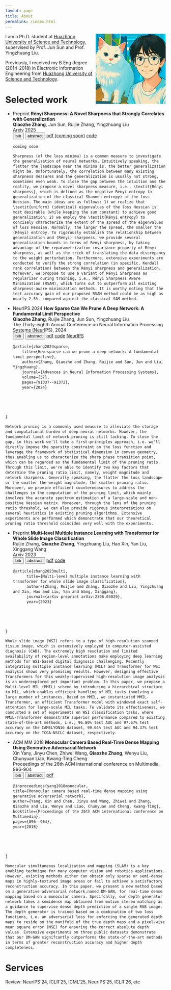 ```yaml
---
layout: page
title: About
permalink: /index.html
---
```


<img style="float:right; padding-left:10px" src="images/selfandcat.jpg" width="220" height="220">

I am a Ph.D. student at [Huazhong University of Science and Technology](https://english.hust.edu.cn/), supervised by Prof. Jun Sun and Prof. Yingzhuang Liu. 

Previously, I received my B.Eng degree (2014-2018) in Electronic Information Engineering from [Huazhong University of Science and Technology](https://english.hust.edu.cn/).

<!-- News -->

# Selected work

<!--
- <span class="badge">Preprint</span> **TITLE** <br>
  <span class="underline"><b>Qiaozhe Zhang</b></span>, Jun Sun, Ruijie Zhang, Yingzhuang Liu <br>
  Arxiv 2025 <br>
  <div class="newbadges" id="tabs" data-open="">
  <button class="newbadge green"  type="button" data-tab="bib">bib</button>
  <button class="newbadge orange" type="button" data-tab="abstract">abstract</button>
  <a class="newbadge blue" href="URL" target="_blank" rel="noopener">arXiv (coming soon)</a>
  <a class="newbadge red"  href="URL" target="_blank" rel="noopener">code</a>
  </div>
  <div id="bib" class="bibbox"><pre><code class="language-bibtex">BIB</code></pre></div>
  <div id="abstract" class="bibbox"><pre><code class="language-bibtex">ABS</code></pre></div>
-->

- <span class="badge">Preprint</span> **Rényi Sharpness: A Novel Sharpness that Strongly Correlates with Generalization** <br>
  <span class="underline"><b>Qiaozhe Zhang</b></span>, Jun Sun, Ruijie Zhang, Yingzhuang Liu <br>
  Arxiv 2025 <br>
  <div class="newbadges" id="tabs" data-open="">
  <button class="newbadge green"  type="button" data-tab="bib">bib</button>
  <button class="newbadge orange" type="button" data-tab="abstract">abstract</button>
  <a class="newbadge blue" href="" target="_blank" rel="noopener">pdf (coming soon)</a>
  <a class="newbadge red"  href="https://github.com/QiaozheZhang/RSAM" target="_blank" rel="noopener">code</a>
  </div>
  <div id="bib" class="bibbox" markdown="1"><pre><code class="language-bibtex">coming soon</code></pre></div>
  <div id="abstract" class="bibbox" markdown="1"><pre><code class="language-bibtex">Sharpness (of the loss minima) is a common measure to investigate the generalization of neural networks. Intuitively speaking, the flatter the landscape near the minima is, the better generalization might be. Unfortunately, the correlation between many existing sharpness measures and the generalization is usually not strong, sometimes even weak. To close the gap between the intuition and the reality, we propose a novel sharpness measure, i.e., \textit{Rényi sharpness}, which is defined as the negative Rényi entropy (a generalization of the classical Shannon entropy) of the loss Hessian. The main ideas are as follows: 1) we realize that \textit{uniform} (identical) eigenvalues of the loss Hessian is most desirable (while keeping the sum constant) to achieve good generalization; 2) we employ the \textit{Rényi entropy} to concisely characterize the extent of the spread of the eigenvalues of loss Hessian. Normally, the larger the spread, the smaller the (Rényi) entropy. To rigorously establish the relationship between generalization and (Rényi) sharpness, we provide several generalization bounds in terms of Rényi sharpness, by taking advantage of the reparametrization invariance property of Rényi sharpness, as well as the trick of translating the data discrepancy to the weight perturbation. Furthermore, extensive experiments are conducted to verify the strong correlation (in specific, Kendall rank correlation) between the Rényi sharpness and generalization. Moreover, we propose to use a variant of Rényi Sharpness as regularizer during training, i.e., Rényi Sharpness Aware Minimization (RSAM), which turns out to outperform all existing sharpness-aware minimization methods. It is worthy noting that the test accuracy gain of our proposed RSAM method could be as high as nearly 2.5%, compared against the classical SAM method.</code></pre></div>

<!-- -->
- <span class="badge">NeurIPS 2024</span> **How Sparse Can We Prune A Deep Network: A Fundamental Limit Perspective** <br>
  <span class="underline"><b>Qiaozhe Zhang</b></span>, Ruijie Zhang, Jun Sun, Yingzhuang Liu <br>
  The Thirty-eighth Annual Conference on Neural Information Processing Systems (NeurIPS), 2024 <br>
  <div class="newbadges" id="tabs" data-open="">
  <button class="newbadge green"  type="button" data-tab="bib">bib</button>
  <button class="newbadge orange" type="button" data-tab="abstract">abstract</button>
  <a class="newbadge blue" href="https://arxiv.org/pdf/2306.05857" target="_blank" rel="noopener">pdf</a>
  <a class="newbadge red"  href="https://github.com/QiaozheZhang/Global-One-shot-Pruning" target="_blank" rel="noopener">code</a>
  <a class="newbadge purple"  href="https://proceedings.neurips.cc/paper_files/paper/2024/hash/a627810151be4d13f907ac898ff7e948-Abstract-Conference.html" target="_blank" rel="noopener">NeurIPS</a>
  </div>
  <div id="bib" class="bibbox" markdown="1"><pre><code class="language-bibtex">@article{zhang2024sparse,
      title={How sparse can we prune a deep network: A fundamental limit perspective},
      author={Zhang, Qiaozhe and Zhang, Ruijie and Sun, Jun and Liu, Yingzhuang},
      journal={Advances in Neural Information Processing Systems},
      volume={37},
      pages={91337--91372},
      year={2024}
}</code></pre></div>
  <div id="abstract" class="bibbox" markdown="1"><pre><code class="language-bibtex">Network pruning is a commonly used measure to alleviate the storage and computational burden of deep neural networks. However, the fundamental limit of network pruning is still lacking. To close the gap, in this work we'll take a first-principles approach, i.e. we'll directly impose the sparsity constraint on the loss function and leverage the framework of statistical dimension in convex geometry, thus enabling us to characterize the sharp phase transition point, which can be regarded as the fundamental limit of the pruning ratio. Through this limit, we're able to identify two key factors that determine the pruning ratio limit, namely, weight magnitude and network sharpness. Generally speaking, the flatter the loss landscape or the smaller the weight magnitude, the smaller pruning ratio. Moreover, we provide efficient countermeasures to address the challenges in the computation of the pruning limit, which mainly involves the accurate spectrum estimation of a large-scale and non-positive Hessian matrix. Moreover, through the lens of the pruning ratio threshold, we can also provide rigorous interpretations on several heuristics in existing pruning algorithms. Extensive experiments are performed which demonstrate that our theoretical pruning ratio threshold coincides very well with the experiments.</code></pre></div>

<!-- -->
- <span class="badge">Preprint</span> **Multi-level Multiple Instance Learning with Transformer for Whole Slide Image Classification** <br>
  Ruijie Zhang, <span class="underline"><b>Qiaozhe Zhang</b></span>, Yingzhuang Liu, Hao Xin, Yan Liu, Xinggang Wang <br>
  Arxiv 2023 <br>
  <div class="newbadges" id="tabs" data-open="">
  <button class="newbadge green"  type="button" data-tab="bib">bib</button>
  <button class="newbadge orange" type="button" data-tab="abstract">abstract</button>
  <a class="newbadge blue" href="https://arxiv.org/pdf/2306.05029" target="_blank" rel="noopener">pdf</a>
  <a class="newbadge red"  href="https://github.com/hustvl/MMIL-Transformer/tree/main" target="_blank" rel="noopener">code</a>
  </div>
  <div id="bib" class="bibbox" markdown="1"><pre><code class="language-bibtex">@article{zhang2023multi,
        title={Multi-level multiple instance learning with transformer for whole slide image classification},
        author={Zhang, Ruijie and Zhang, Qiaozhe and Liu, Yingzhuang and Xin, Hao and Liu, Yan and Wang, Xinggang},
        journal={arXiv preprint arXiv:2306.05029},
        year={2023}
}</code></pre></div>
  <div id="abstract" class="bibbox" markdown="1"><pre><code class="language-bibtex">Whole slide image (WSI) refers to a type of high-resolution scanned tissue image, which is extensively employed in computer-assisted diagnosis (CAD). The extremely high resolution and limited availability of region-level annotations make employing deep learning methods for WSI-based digital diagnosis challenging. Recently integrating multiple instance learning (MIL) and Transformer for WSI analysis shows very promising results. However, designing effective Transformers for this weakly-supervised high-resolution image analysis is an underexplored yet important problem. In this paper, we propose a Multi-level MIL (MMIL) scheme by introducing a hierarchical structure to MIL, which enables efficient handling of MIL tasks involving a large number of instances. Based on MMIL, we instantiated MMIL-Transformer, an efficient Transformer model with windowed exact self-attention for large-scale MIL tasks. To validate its effectiveness, we conducted a set of experiments on WSI classification tasks, where MMIL-Transformer demonstrate superior performance compared to existing state-of-the-art methods, i.e., 96.80% test AUC and 97.67% test accuracy on the CAMELYON16 dataset, 99.04% test AUC and 94.37% test accuracy on the TCGA-NSCLC dataset, respectively.</code></pre></div>
  
<!-- -->
- <span class="badge">ACM MM 2018</span> **Monocular Camera Based Real-Time Dense Mapping Using Generative Adversarial Network** <br>
  Xin Yany, Jinyu Chen, Zhiwei Wang, <span class="underline"><b>Qiaozhe Zhang</b></span>, Wenyu Liu, Chunyuan Liao, Kwang-Ting Cheng <br>
  Proceedings of the 26th ACM international conference on Multimedia, 896-904 <br>
  <div class="newbadges" id="tabs" data-open="">
  <button class="newbadge green"  type="button" data-tab="bib">bib</button>
  <button class="newbadge orange" type="button" data-tab="abstract">abstract</button>
  <a class="newbadge blue" href="https://drive.google.com/file/d/1xjo4Ghima4qP_VZGdxzn4ZjHPHkDqjnW/view" target="_blank" rel="noopener">pdf</a>
  </div>
  <div id="bib" class="bibbox"><pre><code class="language-bibtex">@inproceedings{yang2018monocular,
  title={Monocular camera based real-time dense mapping using generative adversarial network},
  author={Yang, Xin and Chen, Jinyu and Wang, Zhiwei and Zhang, Qiaozhe and Liu, Wenyu and Liao, Chunyuan and Cheng, Kwang-Ting},
  booktitle={Proceedings of the 26th ACM international conference on Multimedia},
  pages={896--904},
  year={2018}
}</code></pre></div>
  <div id="abstract" class="bibbox"><pre><code class="language-bibtex">Monocular simultaneous localization and mapping (SLAM) is a key enabling technique for many computer vision and robotics applications. However, existing methods either can obtain only sparse or semi-dense maps in highly-textured image areas or fail to achieve a satisfactory reconstruction accuracy. In this paper, we present a new method based on a generative adversarial network,named DM-GAN, for real-time dense mapping based on a monocular camera. Specifcally, our depth generator network takes a semidense map obtained from motion stereo matching as a guidance to supervise dense depth prediction of a single RGB image. The depth generator is trained based on a combination of two loss functions, i.e. an adversarial loss for enforcing the generated depth maps to reside on the manifold of the true depth maps and a pixel-wise mean square error (MSE) for ensuring the correct absolute depth values. Extensive experiments on three public datasets demonstrate that our DM-GAN signifcantly outperforms the state-of-the-art methods in terms of greater reconstruction accuracy and higher depth completeness.</code></pre></div>

# Services
Review: NeurIPS'24, ICLR'25, ICML'25, NeurIPS'25, ICLR'26, etc


<script>
document.addEventListener('click', function (e) {
  const btn = e.target.closest('.newbadges .newbadge[data-tab]');
  if (!btn) return;
  const wrap = btn.closest('.newbadges');
  const tab = btn.dataset.tab;
  wrap.dataset.open = (wrap.dataset.open === tab) ? '' : tab;
});
</script>
